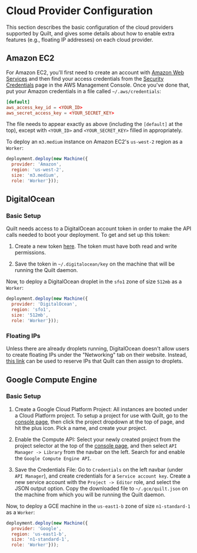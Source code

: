 # Cloud Provider Configuration

This section describes the basic configuration of the cloud providers supported
by Quilt, and gives some details about how to enable extra features (e.g.,
floating IP addresses) on each cloud provider.

## Amazon EC2

For Amazon EC2, you'll first need to create an account with [Amazon Web
Services](https://aws.amazon.com/ec2/) and then find your access credentials
from the [Security Credentials](https://console.aws.amazon.com/iam/home?#security_credential)
page in the AWS Management Console. Once you've done that, put your Amazon
credentials in a file called `~/.aws/credentials`:

```conf
[default]
aws_access_key_id = <YOUR_ID>
aws_secret_access_key = <YOUR_SECRET_KEY>
```

The file needs to appear exactly as above (including the `[default]` at the
top), except with `<YOUR_ID>` and `<YOUR_SECRET_KEY>` filled in appropriately.

To deploy an `m3.medium` instance on Amazon EC2's `us-west-2` region as a
`Worker`:

```javascript
deployment.deploy(new Machine({
  provider: 'Amazon',
  region: 'us-west-2',
  size: 'm3.medium',
  role: 'Worker'}));
```

## DigitalOcean

### Basic Setup

Quilt needs access to a DigitalOcean account token in order to make the API
calls needed to boot your deployment. To get and set up this token:

1. Create a new token [here](https://cloud.digitalocean.com/settings/api/tokens).
   The token must have both read and write permissions.

2. Save the token in `~/.digitalocean/key` on the machine that will be running
   the Quilt daemon.

Now, to deploy a DigitalOcean droplet in the `sfo1` zone of size `512mb` as a
`Worker`:

```javascript
deployment.deploy(new Machine({
  provider: 'DigitalOcean',
  region: 'sfo1',
  size: '512mb',
  role: 'Worker'}));
```

### Floating IPs

Unless there are already droplets running, DigitalOcean doesn't allow users to
create floating IPs under the "Networking" tab on their website. Instead, [this
link](https://cloud.digitalocean.com/networking/floating_ips/datacenter) can be
used to reserve IPs that Quilt can then assign to droplets.

## Google Compute Engine

### Basic Setup

1. Create a Google Cloud Platform Project: All instances are booted under a
   Cloud Platform project. To setup a project for use with Quilt, go to the
   [console page](http://console.cloud.google.com), then click the project
   dropdown at the top of page, and hit the plus icon. Pick a name, and create
   your project.

2. Enable the Compute API: Select your newly created project from the project
   selector at the top of the [console page](http://console.cloud.google.com),
   and then select `API Manager -> Library` from the navbar on the left. Search
   for and enable the `Google Compute Engine API`.

3. Save the Credentials File: Go to `Credentials` on the left navbar (under `API
   Manager`), and create credentials for a `Service account key`. Create a new
   service account with the `Project -> Editor` role, and select the JSON output
   option. Copy the downloaded file to `~/.gce/quilt.json` on the machine from
   which you will be running the Quilt daemon.

Now, to deploy a GCE machine in the `us-east1-b` zone of size
`n1-standard-1` as a `Worker`:

```javascript
deployment.deploy(new Machine({
  provider: 'Google',
  region: 'us-east1-b',
  size: 'n1-standard-1',
  role: 'Worker'}));
```
